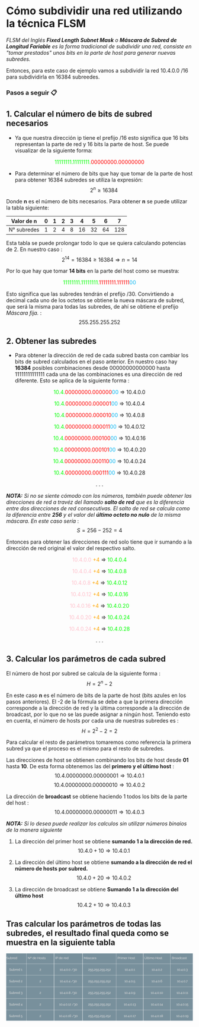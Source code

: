 # Cómo subdividir una red utilizando la técnica FLSM
_FLSM del Inglés **Fixed Length Subnet Mask** o **Máscara de Subred de Longitud Fariable** es la forma tradicional de subdividir una red, consiste en "tomar prestados" unos bits en la parte de host para generar nuevas subredes._

Entonces, para este caso de ejemplo vamos a subdividir la red 10.4.0.0 /16 para subdividirla en 16384 subreedes.

### Pasos a seguir 📋
## 1. Calcular el número de bits de subred necesarios
- Ya que nuestra dirección ip tiene el prefijo /16 esto significa que 16 bits representan la parte de red y 16 bits la parte de host. Se puede visualizar de la siguiente forma:

<div>
<center><p><font color="lime">11111111.11111111.</font><font color="red">00000000.00000000</font></p></center>
</div>

- Para determinar el número de bits que hay que tomar de la parte de host para obtener 16384 subredes se utiliza la expresión:$$ {2^n} \geq 16384 $$

Donde **n** es el número de bits necesarios. Para obtener **n** se puede utilizar la tabla siguiente:

| Valor de n | 0 | 1 | 2 | 3 | 4 | 5 | 6 | 7 |
| ------ | -- | -- | -- | -- | -- | --  | -- | -- |
| N° subredes |  1 | 2 | 4 | 8 | 16 | 32 | 64 | 128 |

Esta tabla se puede prolongar todo lo que se quiera calculando potencias de 2. En nuestro caso
:$$ {2^{14}} = 16384\geq 16384 \Longrightarrow n = 14 $$

Por lo que hay que tomar **14 bits** en la parte del host como se muestra:

<div>
<center><p><font color="lime">11111111.11111111.</font><font color="red">11111111.111111</font><font color="#0CB7F2">00</font></p></center>
</div>

Esto significa que las subredes tendrán el prefijo /30. Convirtiendo a decimal cada uno de los octetos se obtiene la nueva máscara de subred, que será la misma para todas las subredes, de ahí se obtiene el prefijo _Máscara fija._
:$$ 255.255.255.252 $$

## 2. Obtener las subredes
- Para obtener la dirección de red de cada subred basta con cambiar los bits de subred calculados en el paso anterior. En nuestro caso hay **16384** posibles combinaciones desde 00000000000000 hasta 11111111111111 cada una de las combinaciones es una dirección de red diferente. Esto se aplica de la siguiente forma :
<div>
<center><p><font color="lime">10.4.</font><font color="red">00000000.000000</font><font color="#0CB7F2">00</font> => 10.4.0.0</p></center>
<center><p><font color="lime">10.4.</font><font color="red">00000000.000001</font><font color="#0CB7F2">00</font> => 10.4.0.4</p></center>
<center><p><font color="lime">10.4.</font><font color="red">00000000.000010</font><font color="#0CB7F2">00</font> => 10.4.0.8</p></center>
<center><p><font color="lime">10.4.</font><font color="red">00000000.000011</font><font color="#0CB7F2">00</font> => 10.4.0.12</p></center>
<center><p><font color="lime">10.4.</font><font color="red">00000000.000100</font><font color="#0CB7F2">00</font> => 10.4.0.16</p></center>
<center><p><font color="lime">10.4.</font><font color="red">00000000.000101</font><font color="#0CB7F2">00</font> => 10.4.0.20</p></center>
<center><p><font color="lime">10.4.</font><font color="red">00000000.000110</font><font color="#0CB7F2">00</font> => 10.4.0.24</p></center>
<center><p><font color="lime">10.4.</font><font color="red">00000000.000111</font><font color="#0CB7F2">00</font> => 10.4.0.28</p></center>
<center>. . .</center>
</div>

_**NOTA:** Si no se siente cómodo con los números, también puede obtener las direcciones de red a travéz del llamado **salto de red** que es la diferencia entre dos direcciones de red consecutivas. El salto de red se calcula como la diferencia entre **256** y el valor del **último octeto no nulo** de la misma máscara. En este caso sería_
:$$ S=256-252=4 $$

Entonces para obtener las direcciones de red solo tiene que ir sumando a la dirección de red original el valor del respectivo salto.
<div>
<center><p><font color="pink">10.4.0.0</font><font color="orange"> +4</font> => <font color="lime">10.4.0.4</font></p></center>
<center><p><font color="pink">10.4.0.4</font><font color="orange"> +4</font> => <font color="lime">10.4.0.8</font></p></center>
<center><p><font color="pink">10.4.0.8</font><font color="orange"> +4</font> => <font color="lime">10.4.0.12</font></p></center>
<center><p><font color="pink">10.4.0.12</font><font color="orange"> +4</font> => <font color="lime">10.4.0.16</font></p></center>
<center><p><font color="pink">10.4.0.16</font><font color="orange"> +4</font> => <font color="lime">10.4.0.20</font></p></center>
<center><p><font color="pink">10.4.0.20</font><font color="orange"> +4</font> => <font color="lime">10.4.0.24</font></p></center>
<center><p><font color="pink">10.4.0.24</font><font color="orange"> +4</font> => <font color="lime">10.4.0.28</font></p></center>
<center>. . .</center>
</div>

## 3. Calcular los parámetros de cada subred

El número de host por subred se calcula de la siguiente forma
:$$ H={2^n}-2 $$

En este caso **n** es el número de bits de la parte de host (bits azules en los pasos anteriores). El -2 de la fórmula se debe a que la primera dirección corresponde a la dirección de red y la última corresponde a la dirección de broadcast, por lo que no se las puede asignar a ningún host. Teniendo esto en cuenta, el número de hosts por cada una de nuestras subredes es
:$$ H={2^2}-2 = 2$$

Para calcular el resto de parámetros tomaremos como referencia la primera subred ya que el proceso es el mismo para el resto de subredes.

Las direcciones de host se obtienen combinando los bits de host desde **01** hasta **10**. De esta forma obtenemos las del **primero y el último host**
:$$ 10.4.00000000.00000001 \Longrightarrow 10.4.0.1 $$
$$ 10.4.00000000.00000010 \Longrightarrow 10.4.0.2 $$

La dirección de **broadcast** se obtiene haciendo 1 todos los bits de la parte del host
:$$ 10.4.00000000.00000011 \Longrightarrow 10.4.0.3 $$

_**NOTA:** Si lo desea puede realizar los calculos sin utilizar números binaios de la manera siguiente_

1. La dirección del primer host se obtiene **sumando 1 a la dirección de red.**
$$ 10.4.0+10 \Longrightarrow 10.4.0.1 $$

2. La dirección del último host se obtiene **sumando a la dirección de red el número de hosts por subred.**
$$ 10.4.0+20 \Longrightarrow 10.4.0.2 $$

2. La dirección de broadcast se obtiene **Sumando 1 a la dirección del último host**
$$ 10.4.2+10 \Longrightarrow 10.4.0.3 $$

## Tras calcular los parámetros de todas las subredes, el resultado final queda como se muestra en la siguiente tabla
![Tabla de resultados](/pictures/Tabla.png "This is a sample image.")